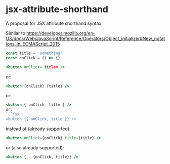 # jsx-attribute-shorthand
A proposal for JSX attribute shorthand syntax.

Similar to https://developer.mozilla.org/en-US/docs/Web/JavaScript/Reference/Operators/Object_initializer#New_notations_in_ECMAScript_2015

```jsx
const title = 'something'
const onClick = () => {}

<button onClick= title= />
```
or:
```jsx
<button {onClick} {title} />
```
or:
```jsx
<button { onClick, title } />
or:
```jsx
<button {{ onClick, title }} />
```
instead of (already supported):
```jsx
<button onClick={onClick} title={title} />
```
or (also already supported):
```jsx
<button {...{onClick, title}} />
```
